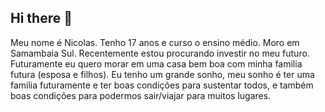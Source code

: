 ## Hi there 👋
Meu nome é Nicolas.
Tenho 17 anos e curso o ensino médio.
Moro em Samambaia Sul.
Recentemente estou procurando investir no meu futuro.
Futuramente eu quero morar em uma casa bem boa com minha familia futura (esposa e filhos). 
Eu tenho um grande sonho, meu sonho é ter uma familia futuramente e ter boas condições para sustentar todos, e também boas condições para podermos sair/viajar para muitos lugares.
